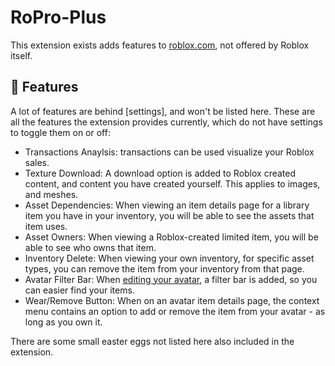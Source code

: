 # RoPro-Plus

This extension exists adds features to [roblox.com](https://www.roblox.com), not offered by Roblox itself.

## :scroll: Features

A lot of features are behind [settings], and won't be listed here. These are all the features the extension provides currently, which do not have settings to toggle them on or off:

- Transactions Anaylsis: transactions can be used visualize your Roblox sales.
- Texture Download: A download option is added to Roblox created content, and content you have created yourself. This applies to images, and meshes.
- Asset Dependencies: When viewing an item details page for a library item you have in your inventory, you will be able to see the assets that item uses.
- Asset Owners: When viewing a Roblox-created limited item, you will be able to see who owns that item.
- Inventory Delete: When viewing your own inventory, for specific asset types, you can remove the item from your inventory from that page.
- Avatar Filter Bar: When [editing your avatar](https://www.roblox.com/my/avatar), a filter bar is added, so you can easier find your items.
- Wear/Remove Button: When on an avatar item details page, the context menu contains an option to add or remove the item from your avatar - as long as you own it.

There are some small easter eggs not listed here also included in the extension.

